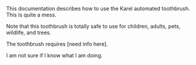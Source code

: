 This documentation describes how to use the Karel 
automated toothbrush. This is quite a mess.

Note that this toothbrush is totally safe to use for children,
adults, pets, wildlife, and trees.

The toothbrush requires [need info here].

I am not sure if I know what I am doing.